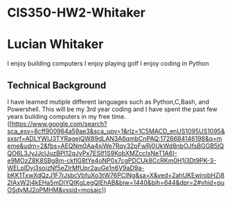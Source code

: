 # CIS350-HW2-Whitaker
# Lucian Whitaker
I enjoy building computers
I enjoy playing golf
I enjoy coding in Python
## Technical Background
I have learned mutiple different languages such as Python,C,Bash, and Powershell. This will be my 3rd year coding and I have spent the past few years building computers in my free time. 
([https://www.google.com/search?sca_esv=8cff900964a59ae3&sca_upv=1&rlz=1C5MACD_enUS1095US1095&sxsrf=ADLYWIJ3TYRagejQW89dLAN3A6qmbCnPAQ:1726684146198&q=meme&udm=2&fbs=AEQNm0Aa4sjWe7Rqy32pFwRj0UkWd8nbOJfsBGGB5IQQO6L3JyJJclJuzBPl12qJyPx7ESIf1S9KobXMZccIxNeT1A6I-e9MOzZ8K8SBg8m-ckflG8tYe4oNP0x7cgPDCUk8CcRKm0H1j3Dt9PK-3-WELpIDyj3sojzNf5eZIrMfUpr2auGe1n6V9aD9a-bKK1TxwXdQzJ1F7rJsbcVbfuXo3tW76PCINg&sa=X&ved=2ahUKEwirobHZj82IAxW2j4kEHa5mDIYQtKgLegQIEhAB&biw=1440&bih=644&dpr=2#vhid=puOSdyMJ2oPMHM&vssid=mosaic])
